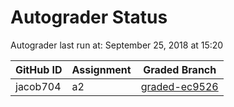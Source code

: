 # Autograder Status
Autograder last run at: September 25, 2018 at 15:20

| GitHub ID | Assignment | Graded Branch |
|-----------|------------|---------------|
| jacob704 | a2 | [graded-ec9526](https://github.com/Fall2018COMP401-001/a2-jacob704/tree/graded-ec9526) | 
